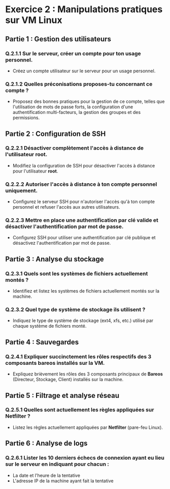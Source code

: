 # Exercice 2 : Manipulations pratiques sur VM Linux

## Partie 1 : Gestion des utilisateurs

### Q.2.1.1 Sur le serveur, créer un compte pour ton usage personnel.
- Créez un compte utilisateur sur le serveur pour un usage personnel.

### Q.2.1.2 Quelles préconisations proposes-tu concernant ce compte ?
- Proposez des bonnes pratiques pour la gestion de ce compte, telles que l'utilisation de mots de passe forts, la configuration d'une authentification multi-facteurs, la gestion des groupes et des permissions.

## Partie 2 : Configuration de SSH

### Q.2.2.1 Désactiver complètement l'accès à distance de l'utilisateur root.
- Modifiez la configuration de SSH pour désactiver l'accès à distance pour l'utilisateur **root**.

### Q.2.2.2 Autoriser l'accès à distance à ton compte personnel uniquement.
- Configurez le serveur SSH pour n'autoriser l'accès qu'à ton compte personnel et refuser l'accès aux autres utilisateurs.

### Q.2.2.3 Mettre en place une authentification par clé valide et désactiver l'authentification par mot de passe.
- Configurez SSH pour utiliser une authentification par clé publique et désactivez l'authentification par mot de passe.

## Partie 3 : Analyse du stockage

### Q.2.3.1 Quels sont les systèmes de fichiers actuellement montés ?
- Identifiez et listez les systèmes de fichiers actuellement montés sur la machine.

### Q.2.3.2 Quel type de système de stockage ils utilisent ?
- Indiquez le type de système de stockage (ext4, xfs, etc.) utilisé par chaque système de fichiers monté.

## Partie 4 : Sauvegardes

### Q.2.4.1 Expliquer succinctement les rôles respectifs des 3 composants bareos installés sur la VM.
- Expliquez brièvement les rôles des 3 composants principaux de **Bareos** (Directeur, Stockage, Client) installés sur la machine.

## Partie 5 : Filtrage et analyse réseau

### Q.2.5.1 Quelles sont actuellement les règles appliquées sur Netfilter ?
- Listez les règles actuellement appliquées par **Netfilter** (pare-feu Linux).

## Partie 6 : Analyse de logs

### Q.2.6.1 Lister les 10 derniers échecs de connexion ayant eu lieu sur le serveur en indiquant pour chacun :
- La date et l'heure de la tentative
- L'adresse IP de la machine ayant fait la tentative
